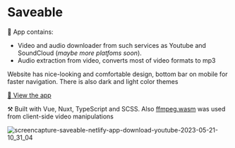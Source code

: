 # Saveable

:city_sunset: App contains: 
- Video and audio downloader from such services as Youtube and SoundCloud (_maybe more platfoms soon_).
- Audio extraction from video, converts most of video formats to mp3

Website has nice-looking and comfortable design, bottom bar on mobile for faster navigation. There is also dark and light color themes

[:eyes: View the app](https://saveable.netlify.app/)

⚒️ Built with Vue, Nuxt, TypeScript and SCSS. Also [ffmpeg.wasm](https://github.com/ffmpegwasm/ffmpeg.wasm) was used from client-side video manipulations

![screencapture-saveable-netlify-app-download-youtube-2023-05-21-10_31_04](https://github.com/crucials/saveable/assets/83793845/baecfbc2-6ec8-45db-ad81-cc0742f93cc9)
